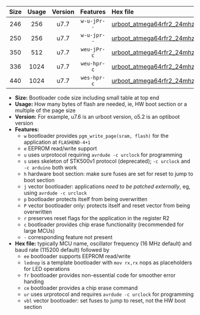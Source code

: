 |Size|Usage|Version|Features|Hex file|
|:-:|:-:|:-:|:-:|:--|
|246|256|u7.7|`w-u-jPr--`|[urboot_atmega64rfr2_24mhz_38400bps_lednop_ur_vbl.hex](https://raw.githubusercontent.com/stefanrueger/urboot.hex/main/mcus/atmega64rfr2/fcpu_24mhz/38400_bps/urboot_atmega64rfr2_24mhz_38400bps_lednop_ur_vbl.hex)|
|250|256|u7.7|`w-u-jpr--`|[urboot_atmega64rfr2_24mhz_38400bps_lednop_fr_ur_vbl.hex](https://raw.githubusercontent.com/stefanrueger/urboot.hex/main/mcus/atmega64rfr2/fcpu_24mhz/38400_bps/urboot_atmega64rfr2_24mhz_38400bps_lednop_fr_ur_vbl.hex)|
|350|512|u7.7|`weu-jPr-c`|[urboot_atmega64rfr2_24mhz_38400bps_ee_lednop_fr_ce_ur_vbl.hex](https://raw.githubusercontent.com/stefanrueger/urboot.hex/main/mcus/atmega64rfr2/fcpu_24mhz/38400_bps/urboot_atmega64rfr2_24mhz_38400bps_ee_lednop_fr_ce_ur_vbl.hex)|
|336|1024|u7.7|`weu-hpr-c`|[urboot_atmega64rfr2_24mhz_38400bps_ee_lednop_fr_ce_ur.hex](https://raw.githubusercontent.com/stefanrueger/urboot.hex/main/mcus/atmega64rfr2/fcpu_24mhz/38400_bps/urboot_atmega64rfr2_24mhz_38400bps_ee_lednop_fr_ce_ur.hex)|
|440|1024|u7.7|`wes-hpr-c`|[urboot_atmega64rfr2_24mhz_38400bps_ee_lednop_fr_ce.hex](https://raw.githubusercontent.com/stefanrueger/urboot.hex/main/mcus/atmega64rfr2/fcpu_24mhz/38400_bps/urboot_atmega64rfr2_24mhz_38400bps_ee_lednop_fr_ce.hex)|

- **Size:** Bootloader code size including small table at top end
- **Usage:** How many bytes of flash are needed, ie, HW boot section or a multiple of the page size
- **Version:** For example, u7.6 is an urboot version, o5.2 is an optiboot version
- **Features:**
  + `w` bootloader provides `pgm_write_page(sram, flash)` for the application at `FLASHEND-4+1`
  + `e` EEPROM read/write support
  + `u` uses urprotocol requiring `avrdude -c urclock` for programming
  + `s` uses skeleton of STK500v1 protocol (deprecated); `-c urclock` and `-c arduino` both work
  + `h` hardware boot section: make sure fuses are set for reset to jump to boot section
  + `j` vector bootloader: applications *need to be patched externally*, eg, using `avrdude -c urclock`
  + `p` bootloader protects itself from being overwritten
  + `P` vector bootloader only: protects itself and reset vector from being overwritten
  + `r` preserves reset flags for the application in the register R2
  + `c` bootloader provides chip erase functionality (recommended for large MCUs)
  + `-` corresponding feature not present
- **Hex file:** typically MCU name, oscillator frequency (16 MHz default) and baud rate (115200 default) followed by
  + `ee` bootloader supports EEPROM read/write
  + `lednop` is a template bootloader with `mov rx,rx` nops as placeholders for LED operations
  + `fr` bootloader provides non-essential code for smoother error handing
  + `ce` bootloader provides a chip erase command
  + `ur` uses urprotocol and requires `avrdude -c urclock` for programming
  + `vbl` vector bootloader: set fuses to jump to reset, not the HW boot section
